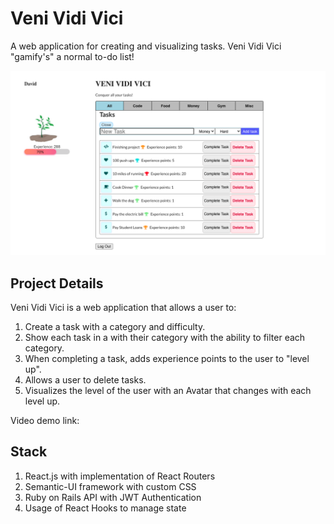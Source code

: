 # Veni Vidi Vici
A web application for creating and visualizing tasks. Veni Vidi Vici "gamify's" a normal to-do list!

![Veni Vidi Vici](https://github.com/DevDave0/To-Do-Frontend/blob/master/Screen%20Shot%202020-08-20%20at%2011.19.58%20AM.png)

## Project Details 

Veni Vidi Vici is a web application that allows a user to:
1. Create a task with a category and difficulty.
2. Show each task in a with their category with the ability to filter each category. 
3. When completing a task, adds experience points to the user to "level up". 
4. Allows a user to delete tasks. 
5. Visualizes the level of the user with an Avatar that changes with each level up. 

Video demo link: 


## Stack

1. React.js with implementation of React Routers
2. Semantic-UI framework with custom CSS
3. Ruby on Rails API with JWT Authentication
4. Usage of React Hooks to manage state
